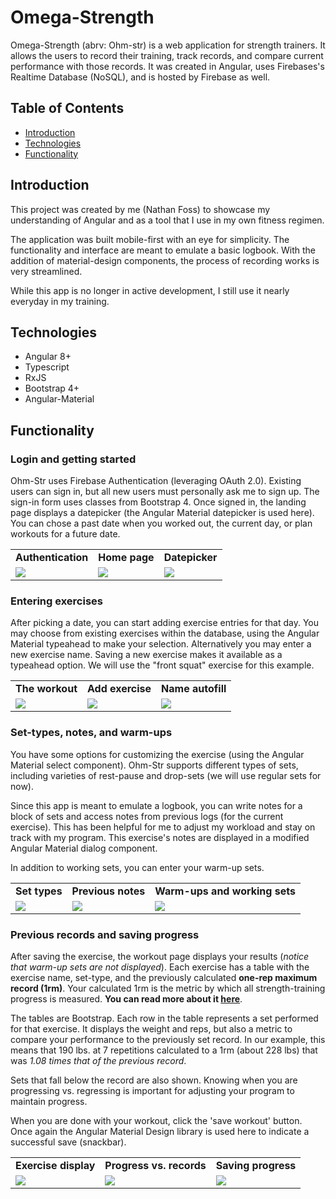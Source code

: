 # Omega-Strength

Omega-Strength (abrv: Ohm-str) is a web application for strength trainers. It allows the users to record their training, track records, and compare current performance with those records. It was created in Angular, uses Firebases's Realtime Database (NoSQL), and is hosted by Firebase as well.

## Table of Contents
+ [Introduction](#introduction)
+ [Technologies](#technologies)
+ [Functionality](#functionality)

## Introduction

This project was created by me (Nathan Foss) to showcase my understanding of Angular and as a tool that I use in my own fitness regimen.

The application was built mobile-first with an eye for simplicity. The functionality and interface are meant to emulate a basic logbook. With the addition of material-design components, the process of recording works is very streamlined.

While this app is no longer in active development, I still use it nearly everyday in my training.

## Technologies

- Angular 8+
- Typescript
- RxJS
- Bootstrap 4+
- Angular-Material

## Functionality

### Login and getting started

Ohm-Str uses Firebase Authentication (leveraging OAuth 2.0). Existing users can sign in, but all new users must personally ask me to sign up. The sign-in form uses classes from Bootstrap 4. Once signed in, the landing page displays a datepicker (the Angular Material datepicker is used here). You can chose a past date when you worked out, the current day, or plan workouts for a future date.

<table>
  <tr>
    <td><strong> Authentication </strong></td>
    <td><strong> Home page </strong></td>
    <td><strong> Datepicker </strong></td>
  </tr>
  <tr>
    <td><img src="./src/assets/images/login.png" ></td>
    <td><img src="./src/assets/images/landing.png" ></td>
    <td><img src="./src/assets/images/landing_dp.png" ></td>
  </tr>
 </table>

 ### Entering exercises

After picking a date, you can start adding exercise entries for that day. You may choose from existing exercises within the database, using the Angular Material typeahead to make your selection. Alternatively you may enter a new exercise name. Saving a new exercise makes it available as a typeahead option. We will use the "front squat" exercise for this example.

<table>
  <tr>
    <td> <strong> The workout </strong> </td>
     <td><strong> Add exercise </strong> </td>
     <td><strong> Name autofill </strong></td>
  </tr>
  <tr>
    <td><img src="./src/assets/images/editworkout.png" ></td>
    <td><img src="./src/assets/images/editexercise.png" ></td>
    <td><img src="./src/assets/images/autofill.png" ></td>
  </tr>
 </table>

  ### Set-types, notes, and warm-ups

You have some options for customizing the exercise (using the Angular Material select component). Ohm-Str supports different types of sets, including varieties of rest-pause and drop-sets (we will use regular sets for now). 

Since this app is meant to emulate a logbook, you can write notes for a block of sets and access notes from previous logs (for the current exercise). This has been helpful for me to adjust my workload and stay on track with my program. This exercise's notes are displayed in a modified Angular Material dialog component.

In addition to working sets, you can enter your warm-up sets. 

 <table>
  <tr>
	<td><strong> Set types </strong></td>
    <td><strong> Previous notes </strong></td>
     <td><strong> Warm-ups and working sets </strong></td>
  </tr>
  <tr>
	<td><img src="./src/assets/images/settypes.png" ></td>
	<td><img src="./src/assets/images/notes.png" ></td>
    <td><img src="./src/assets/images/sets.png" ></td>
  
  </tr>
 </table>

 ### Previous records and saving progress

After saving the exercise, the workout page displays your results (*notice that warm-up sets are not displayed*). Each exercise has a table with the exercise name, set-type, and the previously calculated **one-rep maximum record (1rm)**. Your calculated 1rm is the metric by which all strength-training progress is measured. **You can read more about it [here](https://en.wikipedia.org/wiki/One-repetition_maximum)**.

The tables are Bootstrap. Each row in the table represents a set performed for that exercise. It displays the weight and reps, but also a metric to compare your performance to the previously set record. In our example, this means that 190 lbs. at 7 repetitions calculated to a 1rm (about 228 lbs) that was *1.08 times that of the previous record*. 

Sets that fall below the record are also shown. Knowing when you are progressing vs. regressing is important for adjusting your program to maintain progress.

When you are done with your workout, click the 'save workout' button. Once again the Angular Material Design library is used here to indicate a successful save (snackbar).

 <table>
  <tr>
	<td><strong> Exercise display </strong></td>
    <td><strong> Progress vs. records </strong></td>
     <td><strong> Saving progress </strong></td>
  </tr>
  <tr>
	<td><img src="./src/assets/images/recordview.png" ></td>
	<td><img src="./src/assets/images/lower_record.png" ></td>
    <td><img src="./src/assets/images/saved_workout.png" ></td>
  
  </tr>
 </table>
